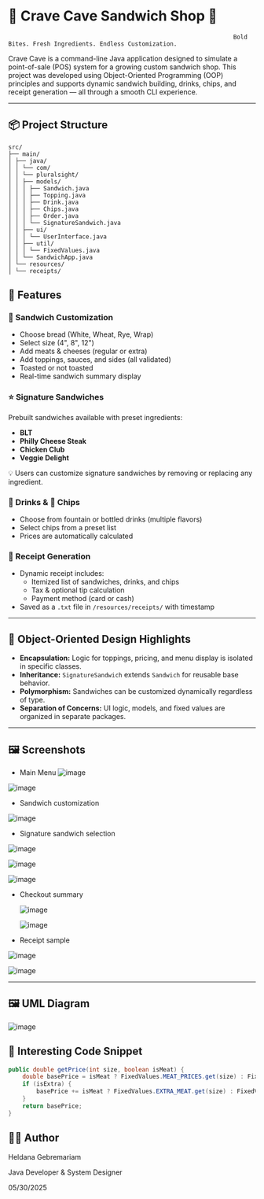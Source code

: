 # 🥪 Crave Cave Sandwich Shop 🥪

                                                                    Bold Bites. Fresh Ingredients. Endless Customization.  
Crave Cave is a command-line Java application designed to simulate a point-of-sale (POS) system for a growing custom sandwich shop. This project was developed using Object-Oriented Programming (OOP) principles and supports dynamic sandwich building, drinks, chips, and receipt generation — all through a smooth CLI experience.

---

## 📦 Project Structure
```
src/
├── main/
│ ├── java/
│ │ └── com/
│ │ └── pluralsight/
│ │ ├── models/
│ │ │ ├── Sandwich.java
│ │ │ ├── Topping.java
│ │ │ ├── Drink.java
│ │ │ ├── Chips.java
│ │ │ ├── Order.java
│ │ │ └── SignatureSandwich.java
│ │ ├── ui/
│ │ │ └── UserInterface.java
│ │ ├── util/
│ │ │ └── FixedValues.java
│ │ └── SandwichApp.java
│ └── resources/
│ └── receipts/

```

## 🚀 Features

### 🥪 Sandwich Customization
- Choose bread (White, Wheat, Rye, Wrap)
- Select size (4", 8", 12")
- Add meats & cheeses (regular or extra)
- Add toppings, sauces, and sides (all validated)
- Toasted or not toasted
- Real-time sandwich summary display

### ⭐ Signature Sandwiches
Prebuilt sandwiches available with preset ingredients:
- **BLT**
- **Philly Cheese Steak**
- **Chicken Club**
- **Veggie Delight**

💡 Users can customize signature sandwiches by removing or replacing any ingredient.

### 🧃 Drinks & 🥔 Chips
- Choose from fountain or bottled drinks (multiple flavors)
- Select chips from a preset list
- Prices are automatically calculated

### 🧾 Receipt Generation
- Dynamic receipt includes:
  - Itemized list of sandwiches, drinks, and chips
  - Tax & optional tip calculation
  - Payment method (card or cash)
- Saved as a `.txt` file in `/resources/receipts/` with timestamp

---

## 🧠 Object-Oriented Design Highlights

- **Encapsulation:** Logic for toppings, pricing, and menu display is isolated in specific classes.
- **Inheritance:** `SignatureSandwich` extends `Sandwich` for reusable base behavior.
- **Polymorphism:** Sandwiches can be customized dynamically regardless of type.
- **Separation of Concerns:** UI logic, models, and fixed values are organized in separate packages.

---

## 🖼️ Screenshots
 
  - Main Menu
![image](https://github.com/user-attachments/assets/5c78e630-b027-46dc-908a-437baff0451b)

![image](https://github.com/user-attachments/assets/41ad60d7-fd81-462c-b73c-fc5255592467)

 - Sandwich customization

![image](https://github.com/user-attachments/assets/783d47b3-af7b-4020-8176-b9b066432eb2)

- Signature sandwich selection

![image](https://github.com/user-attachments/assets/606ff1e2-d044-4dd4-96da-40aa94caa858)

![image](https://github.com/user-attachments/assets/cb4ed7ff-592d-41b3-bc55-f03f84205e83)

![image](https://github.com/user-attachments/assets/a8ef16b7-1f44-4bf9-bdf4-4b519b3802a1)


- Checkout summary

  ![image](https://github.com/user-attachments/assets/5e9365e4-d219-44d0-9d55-cbbacfd6c4be)
  
  ![image](https://github.com/user-attachments/assets/09255345-667f-4c01-966a-ded09896f67c)


- Receipt sample
  
![image](https://github.com/user-attachments/assets/8d885244-cdc8-4e23-8ff2-8111b133980b)

![image](https://github.com/user-attachments/assets/51fea2f6-3eb7-4a2f-b86e-b806a1236f28)

---

## 🖼️ UML Diagram

![image](https://github.com/user-attachments/assets/730fc7ab-eae9-46ff-9f9d-30a47493704a)

## 📌 Interesting Code Snippet

```java
public double getPrice(int size, boolean isMeat) {
    double basePrice = isMeat ? FixedValues.MEAT_PRICES.get(size) : FixedValues.CHEESE_PRICES.get(size);
    if (isExtra) {
        basePrice += isMeat ? FixedValues.EXTRA_MEAT.get(size) : FixedValues.EXTRA_CHEESE.get(size);
    }
    return basePrice;
}
```
## 🙋‍♀️ Author

Heldana Gebremariam

Java Developer & System Designer

05/30/2025
